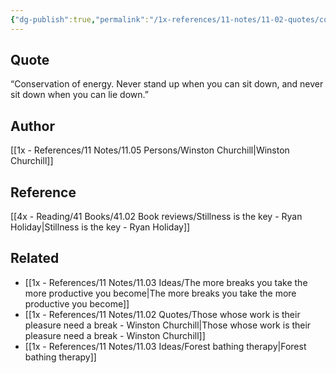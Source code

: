 ```yaml
---
{"dg-publish":true,"permalink":"/1x-references/11-notes/11-02-quotes/conservation-of-energy-never-stand-up-when-you-can-sit-down-and-never-sit-down-when-you-can-lie-down-winston-churchill/","title":"Conservation of energy. Never stand up when you can sit down, and never sit down when you can lie down. - Winston Churchill","created":"2024-03-14T10:11:51.738+03:00","updated":"2024-03-14T10:11:51.738+03:00"}
---
```



## Quote
“Conservation of energy. Never stand up when you can sit down, and never sit down when you can lie down.”

## Author
[[1x - References/11 Notes/11.05 Persons/Winston Churchill\|Winston Churchill]]

## Reference
[[4x - Reading/41 Books/41.02 Book reviews/Stillness is the key - Ryan Holiday\|Stillness is the key - Ryan Holiday]]

## Related
- [[1x - References/11 Notes/11.03 Ideas/The more breaks you take the more productive you become\|The more breaks you take the more productive you become]]
- [[1x - References/11 Notes/11.02 Quotes/Those whose work is their pleasure need a break - Winston Churchill\|Those whose work is their pleasure need a break - Winston Churchill]]
- [[1x - References/11 Notes/11.03 Ideas/Forest bathing therapy\|Forest bathing therapy]]